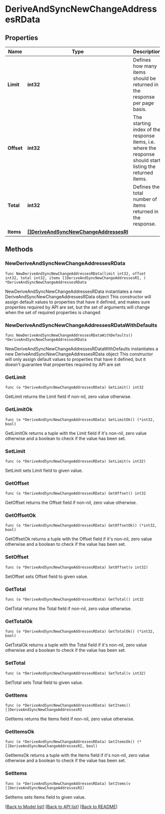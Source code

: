# DeriveAndSyncNewChangeAddressesRData

## Properties

Name | Type | Description | Notes
------------ | ------------- | ------------- | -------------
**Limit** | **int32** | Defines how many items should be returned in the response per page basis. | 
**Offset** | **int32** | The starting index of the response items, i.e. where the response should start listing the returned items. | 
**Total** | **int32** | Defines the total number of items returned in the response. | 
**Items** | [**[]DeriveAndSyncNewChangeAddressesRI**](DeriveAndSyncNewChangeAddressesRI.md) |  | 

## Methods

### NewDeriveAndSyncNewChangeAddressesRData

`func NewDeriveAndSyncNewChangeAddressesRData(limit int32, offset int32, total int32, items []DeriveAndSyncNewChangeAddressesRI, ) *DeriveAndSyncNewChangeAddressesRData`

NewDeriveAndSyncNewChangeAddressesRData instantiates a new DeriveAndSyncNewChangeAddressesRData object
This constructor will assign default values to properties that have it defined,
and makes sure properties required by API are set, but the set of arguments
will change when the set of required properties is changed

### NewDeriveAndSyncNewChangeAddressesRDataWithDefaults

`func NewDeriveAndSyncNewChangeAddressesRDataWithDefaults() *DeriveAndSyncNewChangeAddressesRData`

NewDeriveAndSyncNewChangeAddressesRDataWithDefaults instantiates a new DeriveAndSyncNewChangeAddressesRData object
This constructor will only assign default values to properties that have it defined,
but it doesn't guarantee that properties required by API are set

### GetLimit

`func (o *DeriveAndSyncNewChangeAddressesRData) GetLimit() int32`

GetLimit returns the Limit field if non-nil, zero value otherwise.

### GetLimitOk

`func (o *DeriveAndSyncNewChangeAddressesRData) GetLimitOk() (*int32, bool)`

GetLimitOk returns a tuple with the Limit field if it's non-nil, zero value otherwise
and a boolean to check if the value has been set.

### SetLimit

`func (o *DeriveAndSyncNewChangeAddressesRData) SetLimit(v int32)`

SetLimit sets Limit field to given value.


### GetOffset

`func (o *DeriveAndSyncNewChangeAddressesRData) GetOffset() int32`

GetOffset returns the Offset field if non-nil, zero value otherwise.

### GetOffsetOk

`func (o *DeriveAndSyncNewChangeAddressesRData) GetOffsetOk() (*int32, bool)`

GetOffsetOk returns a tuple with the Offset field if it's non-nil, zero value otherwise
and a boolean to check if the value has been set.

### SetOffset

`func (o *DeriveAndSyncNewChangeAddressesRData) SetOffset(v int32)`

SetOffset sets Offset field to given value.


### GetTotal

`func (o *DeriveAndSyncNewChangeAddressesRData) GetTotal() int32`

GetTotal returns the Total field if non-nil, zero value otherwise.

### GetTotalOk

`func (o *DeriveAndSyncNewChangeAddressesRData) GetTotalOk() (*int32, bool)`

GetTotalOk returns a tuple with the Total field if it's non-nil, zero value otherwise
and a boolean to check if the value has been set.

### SetTotal

`func (o *DeriveAndSyncNewChangeAddressesRData) SetTotal(v int32)`

SetTotal sets Total field to given value.


### GetItems

`func (o *DeriveAndSyncNewChangeAddressesRData) GetItems() []DeriveAndSyncNewChangeAddressesRI`

GetItems returns the Items field if non-nil, zero value otherwise.

### GetItemsOk

`func (o *DeriveAndSyncNewChangeAddressesRData) GetItemsOk() (*[]DeriveAndSyncNewChangeAddressesRI, bool)`

GetItemsOk returns a tuple with the Items field if it's non-nil, zero value otherwise
and a boolean to check if the value has been set.

### SetItems

`func (o *DeriveAndSyncNewChangeAddressesRData) SetItems(v []DeriveAndSyncNewChangeAddressesRI)`

SetItems sets Items field to given value.



[[Back to Model list]](../README.md#documentation-for-models) [[Back to API list]](../README.md#documentation-for-api-endpoints) [[Back to README]](../README.md)


